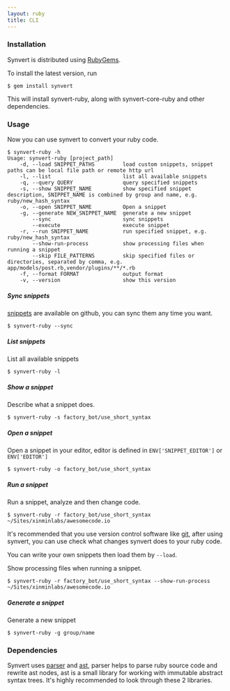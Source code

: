 ```yaml
---
layout: ruby
title: CLI
---
```


<script type="text/javascript" src="https://asciinema.org/a/11973.js" id="asciicast-11973" async></script>

### Installation

Synvert is distributed using [RubyGems][1].

To install the latest version, run

```
$ gem install synvert
```

This will install synvert-ruby, along with synvert-core-ruby and other dependencies.

### Usage

Now you can use synvert to convert your ruby code.

```
$ synvert-ruby -h
Usage: synvert-ruby [project_path]
    -d, --load SNIPPET_PATHS         load custom snippets, snippet paths can be local file path or remote http url
    -l, --list                       list all available snippets
    -q, --query QUERY                query specified snippets
    -s, --show SNIPPET_NAME          show specified snippet description, SNIPPET_NAME is combined by group and name, e.g. ruby/new_hash_syntax
    -o, --open SNIPPET_NAME          Open a snippet
    -g, --generate NEW_SNIPPET_NAME  generate a new snippet
        --sync                       sync snippets
        --execute                    execute snippet
    -r, --run SNIPPET_NAME           run specified snippet, e.g. ruby/new_hash_syntax
        --show-run-process           show processing files when running a snippet
        --skip FILE_PATTERNS         skip specified files or directories, separated by comma, e.g. app/models/post.rb,vendor/plugins/**/*.rb
    -f, --format FORMAT              output format
    -v, --version                    show this version
```

##### Sync snippets

[snippets][2] are available on github, you can sync them any time you want.

```
$ synvert-ruby --sync
```

##### List snippets

List all available snippets

```
$ synvert-ruby -l
```

##### Show a snippet

Describe what a snippet does.

```
$ synvert-ruby -s factory_bot/use_short_syntax
```

##### Open a snippet

Open a snippet in your editor, editor is defined in
`ENV['SNIPPET_EDITOR']` or `ENV['EDITOR']`

```
$ synvert-ruby -o factory_bot/use_short_syntax
```

##### Run a snippet

Run a snippet, analyze and then change code.

```
$ synvert-ruby -r factory_bot/use_short_syntax ~/Sites/xinminlabs/awesomecode.io
```

It's recommended that you use version control software like [git][3],
after using synvert, you can use check what changes synvert does to
your ruby code.

You can write your own snippets then load them by `--load`.

Show processing files when running a snippet.

```
$ synvert-ruby -r factory_bot/use_short_syntax --show-run-process ~/Sites/xinminlabs/awesomecode.io
```

##### Generate a snippet

Generate a new snippet

```
$ synvert-ruby -g group/name
```

### Dependencies

Synvert uses [parser][4] and [ast][5], parser helps to parse ruby source
code and rewrite ast nodes, ast is a small library for working with
immutable abstract syntax trees. It's highly recommended to look through
these 2 libraries.

[1]: https://rubygems.org
[2]: https://github.com/xinminlabs/synvert-snippets-ruby
[3]: https://git-scm.com/
[4]: https://github.com/whitequark/parser
[5]: https://github.com/whitequark/ast
